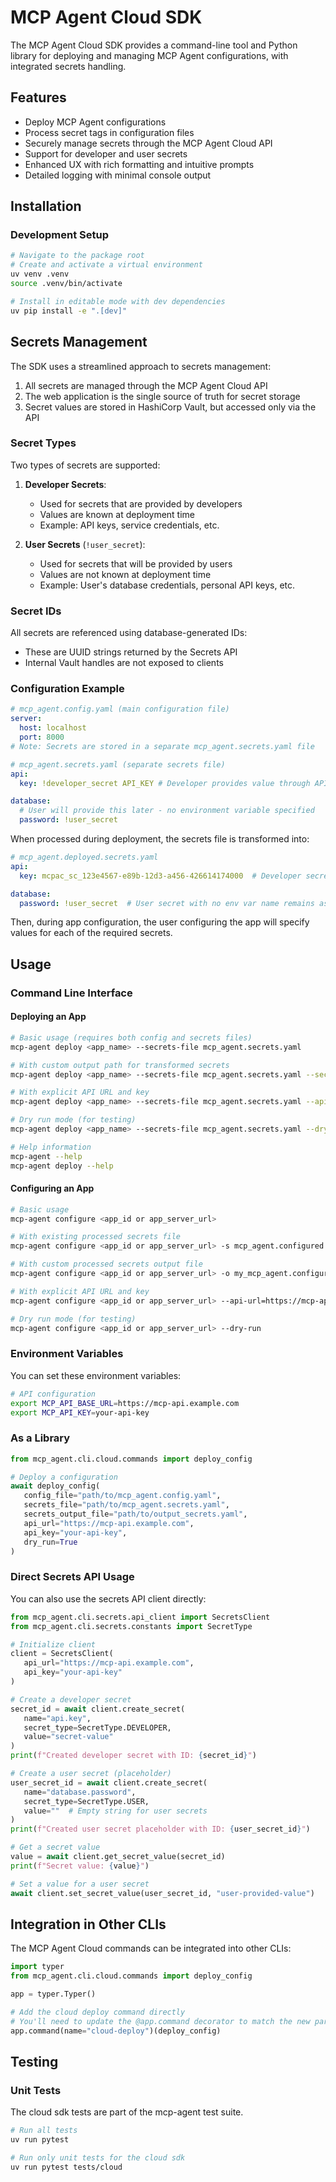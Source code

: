 # MCP Agent Cloud SDK

The MCP Agent Cloud SDK provides a command-line tool and Python library for deploying and managing MCP Agent configurations, with integrated secrets handling.

## Features

- Deploy MCP Agent configurations
- Process secret tags in configuration files
- Securely manage secrets through the MCP Agent Cloud API
- Support for developer and user secrets
- Enhanced UX with rich formatting and intuitive prompts
- Detailed logging with minimal console output


## Installation

### Development Setup

```bash
# Navigate to the package root
# Create and activate a virtual environment
uv venv .venv
source .venv/bin/activate

# Install in editable mode with dev dependencies
uv pip install -e ".[dev]"
```

## Secrets Management

The SDK uses a streamlined approach to secrets management:

1. All secrets are managed through the MCP Agent Cloud API
2. The web application is the single source of truth for secret storage
3. Secret values are stored in HashiCorp Vault, but accessed only via the API

### Secret Types

Two types of secrets are supported:

1. **Developer Secrets**:

   - Used for secrets that are provided by developers
   - Values are known at deployment time
   - Example: API keys, service credentials, etc.

2. **User Secrets** (`!user_secret`):
   - Used for secrets that will be provided by users
   - Values are not known at deployment time
   - Example: User's database credentials, personal API keys, etc.

### Secret IDs

All secrets are referenced using database-generated IDs:

- These are UUID strings returned by the Secrets API
- Internal Vault handles are not exposed to clients

### Configuration Example

```yaml
# mcp_agent.config.yaml (main configuration file)
server:
  host: localhost
  port: 8000
# Note: Secrets are stored in a separate mcp_agent.secrets.yaml file
```

```yaml
# mcp_agent.secrets.yaml (separate secrets file)
api:
  key: !developer_secret API_KEY # Developer provides value through API_KEY environment variable

database:
  # User will provide this later - no environment variable specified
  password: !user_secret
```

When processed during deployment, the secrets file is transformed into:

```yaml
# mcp_agent.deployed.secrets.yaml
api:
  key: mcpac_sc_123e4567-e89b-12d3-a456-426614174000  # Developer secret transformed to UUID

database:
  password: !user_secret  # User secret with no env var name remains as a tag
```

Then, during app configuration, the user configuring the app will specify values for each of the required secrets.

## Usage

### Command Line Interface

#### Deploying an App

```bash
# Basic usage (requires both config and secrets files)
mcp-agent deploy <app_name> --secrets-file mcp_agent.secrets.yaml

# With custom output path for transformed secrets
mcp-agent deploy <app_name> --secrets-file mcp_agent.secrets.yaml --secrets-output-file mcp_agent.deployed.secrets.yaml

# With explicit API URL and key
mcp-agent deploy <app_name> --secrets-file mcp_agent.secrets.yaml --api-url=https://mcp-api.example.com --api-key=your-api-key

# Dry run mode (for testing)
mcp-agent deploy <app_name> --secrets-file mcp_agent.secrets.yaml --dry-run

# Help information
mcp-agent --help
mcp-agent deploy --help
```

#### Configuring an App

```bash
# Basic usage
mcp-agent configure <app_id or app_server_url>

# With existing processed secrets file
mcp-agent configure <app_id or app_server_url> -s mcp_agent.configured.secrets.yaml

# With custom processed secrets output file
mcp-agent configure <app_id or app_server_url> -o my_mcp_agent.configured.secrets.yaml

# With explicit API URL and key
mcp-agent configure <app_id or app_server_url> --api-url=https://mcp-api.example.com --api-key=your-api-key

# Dry run mode (for testing)
mcp-agent configure <app_id or app_server_url> --dry-run
```

### Environment Variables

You can set these environment variables:

```bash
# API configuration
export MCP_API_BASE_URL=https://mcp-api.example.com
export MCP_API_KEY=your-api-key
```

### As a Library

```python
from mcp_agent.cli.cloud.commands import deploy_config

# Deploy a configuration
await deploy_config(
   config_file="path/to/mcp_agent.config.yaml",
   secrets_file="path/to/mcp_agent.secrets.yaml",
   secrets_output_file="path/to/output_secrets.yaml",
   api_url="https://mcp-api.example.com",
   api_key="your-api-key",
   dry_run=True
)
```

### Direct Secrets API Usage

You can also use the secrets API client directly:

```python
from mcp_agent.cli.secrets.api_client import SecretsClient
from mcp_agent.cli.secrets.constants import SecretType

# Initialize client
client = SecretsClient(
   api_url="https://mcp-api.example.com",
   api_key="your-api-key"
)

# Create a developer secret
secret_id = await client.create_secret(
   name="api.key",
   secret_type=SecretType.DEVELOPER,
   value="secret-value"
)
print(f"Created developer secret with ID: {secret_id}")

# Create a user secret (placeholder)
user_secret_id = await client.create_secret(
   name="database.password",
   secret_type=SecretType.USER,
   value=""  # Empty string for user secrets
)
print(f"Created user secret placeholder with ID: {user_secret_id}")

# Get a secret value
value = await client.get_secret_value(secret_id)
print(f"Secret value: {value}")

# Set a value for a user secret
await client.set_secret_value(user_secret_id, "user-provided-value")
```

## Integration in Other CLIs

The MCP Agent Cloud commands can be integrated into other CLIs:

```python
import typer
from mcp_agent.cli.cloud.commands import deploy_config

app = typer.Typer()

# Add the cloud deploy command directly
# You'll need to update the @app.command decorator to match the new parameter requirements
app.command(name="cloud-deploy")(deploy_config)
```

## Testing

### Unit Tests

The cloud sdk tests are part of the mcp-agent test suite.

```bash
# Run all tests
uv run pytest

# Run only unit tests for the cloud sdk
uv run pytest tests/cloud
```

